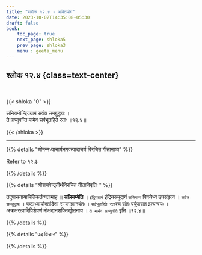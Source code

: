```yaml
---
title: "श्लोक १२.४ - भक्तियोग"
date: 2023-10-02T14:35:08+05:30
draft: false
book:
    toc_page: true
    next_page: shloka5
    prev_page: shloka3
    menu : geeta_menu
---
```




## श्लोक १२.४ {class=text-center}

<br/>

{{< shloka  "0"  >}}

संनियम्येंन्द्रियग्रामं सर्वत्र समबुद्धयः ।   
ते प्राप्नुवन्ति मामेव सर्वभूतहिते रताः ॥१२.४॥

{{< /shloka >}}

---


{{% details "श्रीमन्मध्वाचार्यभगवत्पादाचर्य विरचित  गीताभाष्य" %}}

Refer to १२.३

{{% /details %}}


{{% details "श्रीराघवेन्द्रतीर्थविरचित गीताविवृतिः " %}}

तदुपासनायामितिकर्तव्यतामाह ॥ **सन्नियम्येति** । 
`इंद्रियग्रामं` इंद्रियसमुदायं `सन्नियम्य` विषयेभ्य 
उपसंहृत्य । `सर्वत्र समबुद्धयः` । षष्टाध्यायोक्तदिशा 
सम्यगज्ञानवंतः । `सर्वभूतहिते रता`श्च संतः पर्युपासत 
इत्यन्वयः । अत्राक्षरत्वादिविशेषणं 
मोक्षदानशक्तिद्योतनाय । `ते मामेव प्राप्नुवंति` इति 
॥१२.४॥

{{% /details %}}


{{% details "पद विचार" %}}


{{% /details %}}
